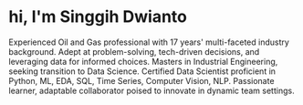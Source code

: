 # hi, I'm Singgih Dwianto
Experienced Oil and Gas professional with 17 years' multi-faceted industry background. Adept at problem-solving, tech-driven decisions, and leveraging data for informed choices. Masters in Industrial Engineering, seeking transition to Data Science. Certified Data Scientist proficient in Python, ML, EDA, SQL, Time Series, Computer Vision, NLP. Passionate learner, adaptable collaborator poised to innovate in dynamic team settings.
